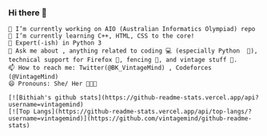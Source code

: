 ### Hi there 👋


    🔭 I’m currently working on AIO (Australian Informatics Olympiad) repo
    🌱 I’m currently learning C++, HTML, CSS to the core! 
    🧐 Expert(-ish) in Python 3
    💬 Ask me about , anything related to coding 💻 (especially Python  🐍), technical support for Firefox 🦊, fencing 🤺, and vintage stuff 🎺.
    📫 How to reach me: Twitter(@BK_VintageMind) , Codeforces (@VintageMind)
    😄 Pronouns: She/ Her 👩🏻‍💻
    
    [![Bithiah's github stats](https://github-readme-stats.vercel.app/api?username=vintagemind)
    [![Top Langs](https://github-readme-stats.vercel.app/api/top-langs/?username=vintagemind)](https://github.com/vintagemind/github-readme-stats)
